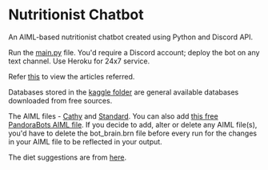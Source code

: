 # Nutritionist Chatbot
 An AIML-based nutritionist chatbot created using Python and Discord API.
 
 Run the [main.py](/main.py) file. You'd require a Discord account; deploy the bot on any text channel. Use Heroku for 24x7 service.
 
 Refer [this](/articlesReferred.md) to view the articles referred.
 
 Databases stored in the [kaggle folder](/kaggle) are general available databases downloaded from free sources.
 
 The AIML files - [Cathy](https://github.com/DevDungeon/Cathy/tree/master/cathy/aiml/alice) and [Standard](https://github.com/russellhaering/ansr8r/tree/master/standard). 
 You can also add [this free PandoraBots AIML file](https://github.com/pandorabots/Free-AIML).
 If you decide to add, alter or delete any AIML file(s), you'd have to delete the bot_brain.brn file before every run for the changes in your AIML file to be reflected in your output.
 
 The diet suggestions are from [here](https://github.com/Nitintin/Dietitian_AI).
 
 

